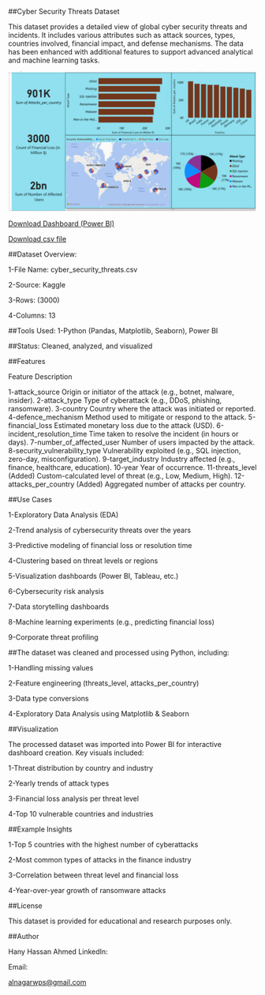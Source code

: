 ##Cyber Security Threats Dataset

This dataset provides a detailed view of global cyber security threats and incidents. It includes various attributes such as attack sources, types, countries involved, financial impact, and defense mechanisms. The data has been enhanced with additional features to support advanced analytical and machine learning tasks.

![Dashboard (Power BI)](project%203/2025-05-08%20(1).png)

[Download Dashboard (Power BI)](project%203/Global_Cybersecurity_Threats_Power%20BI.pbip)

[Download csv file](project%203/Global_Cybersecurity_Threats_2015-2024.csv)

##Dataset Overview:

1-File Name: cyber_security_threats.csv

2-Source: Kaggle

3-Rows: (3000)

4-Columns: 13

##Tools Used:
1-Python (Pandas, Matplotlib, Seaborn), Power BI

##Status:
Cleaned, analyzed, and visualized


##Features

Feature	Description

1-attack_source	Origin or initiator of the attack (e.g., botnet, malware, insider).
2-attack_type	Type of cyberattack (e.g., DDoS, phishing, ransomware).
3-country	Country where the attack was initiated or reported.
4-defence_mechanism	Method used to mitigate or respond to the attack.
5-financial_loss	Estimated monetary loss due to the attack (USD).
6-incident_resolution_time	Time taken to resolve the incident (in hours or days).
7-number_of_affected_user	Number of users impacted by the attack.
8-security_vulnerability_type	Vulnerability exploited (e.g., SQL injection, zero-day, misconfiguration).
9-target_industry	Industry affected (e.g., finance, healthcare, education).
10-year	Year of occurrence.
11-threats_level (Added)	Custom-calculated level of threat (e.g., Low, Medium, High).
12-attacks_per_country (Added)	Aggregated number of attacks per country.


##Use Cases

1-Exploratory Data Analysis (EDA)

2-Trend analysis of cybersecurity threats over the years

3-Predictive modeling of financial loss or resolution time

4-Clustering based on threat levels or regions

5-Visualization dashboards (Power BI, Tableau, etc.)

6-Cybersecurity risk analysis

7-Data storytelling dashboards

8-Machine learning experiments (e.g., predicting financial loss)

9-Corporate threat profiling


##The dataset was cleaned and processed using Python, including:

1-Handling missing values

2-Feature engineering (threats_level, attacks_per_country)

3-Data type conversions

4-Exploratory Data Analysis using Matplotlib & Seaborn


##Visualization

The processed dataset was imported into Power BI for interactive dashboard creation. Key visuals included:

1-Threat distribution by country and industry

2-Yearly trends of attack types

3-Financial loss analysis per threat level

4-Top 10 vulnerable countries and industries




##Example Insights

1-Top 5 countries with the highest number of cyberattacks

2-Most common types of attacks in the finance industry

3-Correlation between threat level and financial loss

4-Year-over-year growth of ransomware attacks


##License

This dataset is provided for educational and research purposes only.

##Author

Hany Hassan Ahmed
LinkedIn:


Email:

alnagarwps@gmail.com
